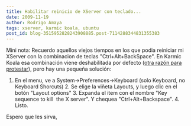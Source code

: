 ```yaml
---
title: Habilitar reinicio de XServer con teclado...
date: 2009-11-19
author: Rodrigo Amaya
tags: xserver, karmic koala, ubuntu
post_id: blog-3515952828243908885.post-7114288344831355383
---
```


Mini nota: Recuerdo aquellos viejos tiempos en los que podia reiniciar mi XServer con la combinacion de teclas "Ctrl+Alt+BackSpace". En Karmic Koala esa combinación viene deshabilitada por defecto ([otra razón para protestar](https://www.srbyte.com/2009/11/opinion-sobre-ubuntu-910.html)), pero hay una pequeña solución:

1. En el menu, ve a System->Preferences->Keyboard (solo Keyboard, no Keyboard Shorcuts) 2. Se elige la viñeta Layouts, y luego clic en el botón "Layout options" 3. Expanda el item con el nombre "Key sequence to kill  the X server". Y chequea "Ctrl+Alt+Backspace". 4. Listo.

Espero que les sirva,